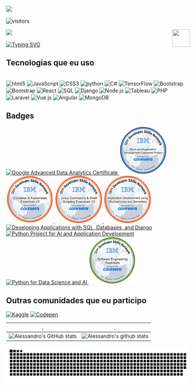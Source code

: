 ![](https://github.com/AlessandrodeAlmeida2/BEPb/blob/main/assets/Bottom_up.svg)

<!--   my-icons -->
<!--<p align="center">
    <a href="https://github.com/AlessandrodeAlmeida2/BEPb"><img src="https://img.shields.io/badge/status-updating-brightgreen.svg"></a>
    <a href="https://github.com/AlessandrodeAlmeida2/desafio-titanic-kaggle"><img src="https://img.shields.io/badge/Python-3.10-FF1493.svg"></a>
    <a href="https://github.com/AlessandrodeAlmeida2/graphs/contributors"><img src="https://img.shields.io/github/contributors/AlessandrodeAlmeida2/BEPb?color=blue"></a>
    <a href="https://github.com/AlessandrodeAlmeida2/stargazers"><img src="https://img.shields.io/github/stars/AlessandrodeAlmeida2/BEPb.svg?logo=github"></a>
    <a href="https://github.com/AlessandrodeAlmeida2/network/members"><img src="https://img.shields.io/github/forks/AlessandrodeAlmeida2/BEPb.svg?color=blue&logo=github"></a> 
    
    <img src="https://visitor-badge.laobi.icu/badge?page_id=AlessandrodeAlmeida2" alt="visitors"/>
 
    <a href="https://discord.gg/HHMs7Eg" target="blank">
<img src="https://img.shields.io/discord/735303195105951764?label=Join%20Community&logo=AlessandrodeAlmeida2&style=flat-square" alt="join discord community of github profile readme generator"/>
</a>-->
<img src="https://visitor-badge.laobi.icu/badge?page_id=AlessandrodeAlmeida2" alt="visitors"/>
</p>

<!--   my-header-img -->
![](https://github.com/AlessandrodeAlmeida2/BEPb/blob/main/src/header_.png)
<a href="https://www.python.org/"><img src="https://upload.wikimedia.org/wikipedia/commons/c/c3/Python-logo-notext.svg" align="right" height="48" width="48" ></a>

<!--   my-ticker -->    
[![Typing SVG](https://readme-typing-svg.herokuapp.com?color=%2336BCF7&center=true&vCenter=true&width=600&lines=Hi+there+👋,+I+am+Alessandro+de+Almeida;+Welcome+to+My+Profile!;I'm+student+of+data+science+and+a+developer;Always+learning+new+things+;Machine+learning+enthusiast+;Kaggle+community+member)](https://git.io/typing-svg)

<!--   GitHub stats graph -->
<!-- ### 📈 GitHub Activity Graph:
[![Alessandro's github activity graph](https://github-readme-activity-graph.cyclic.app/graph?username=AlessandrodeAlmeida2&theme=github-compact)](https://github.com/AlessandrodeAlmeida2/BEPb/github-readme-activity-graph) -->

## Tecnologias que eu uso
<div style="display: inline_block"><br/>
  <img align="center" alt="html5" src="https://img.shields.io/badge/HTML5-E34F26?style=for-the-badge&logo=html5&logoColor=white"/>
  <img align="center" alt="JavaScript" src="https://img.shields.io/badge/JavaScript-323330?style=for-the-badge&logo=javascript&logoColor=F7DF1E"/>
  <img align="center" alt="CSS3" src="https://img.shields.io/badge/CSS3-1572B6?style=for-the-badge&logo=css3&logoColor=white"/>
  <img align="center" alt="python" src="https://img.shields.io/badge/Python-14354C?style=for-the-badge&logo=python&logoColor=white"/>
  <img align="center" alt="C#" src="https://img.shields.io/badge/C%23-239120?style=for-the-badge&logo=c-sharp&logoColor=white"/>
  <img align="center" alt="TensorFlow" src="https://img.shields.io/badge/TensorFlow-FF6F00?style=for-the-badge&logo=tensorflow&logoColor=white"/>
  <img align="center" alt="Bootstrap" src="https://img.shields.io/badge/Bootstrap-563D7C?style=for-the-badge&logo=bootstrap&logoColor=white"/> 
  <img align="center" alt="Bootstrap" src="https://img.shields.io/badge/Java-ED8B00?style=for-the-badge&logo=openjdk&logoColor=white"/>
  <img align="center" alt="React" src="https://img.shields.io/badge/React-20232A?style=for-the-badge&logo=react&logoColor=61DAFB"/>
  <img align="center" alt="SQL" src="https://img.shields.io/badge/MySQL-00000F?style=for-the-badge&logo=mysql&logoColor=white"/>
  <img align="center" alt="Django" src="https://img.shields.io/badge/Django-092E20?style=for-the-badge&logo=django&logoColor=white"/>
  <img align="center" alt="Node.js" src="https://img.shields.io/badge/Node.js-43853D?style=for-the-badge&logo=node.js&logoColor=white"/>
  <img align="center" alt="Tableau" src="https://img.shields.io/badge/Tableau-E97627?style=for-the-badge&logo=Tableau&logoColor=white"/>
  <img align="center" alt="PHP" src="https://img.shields.io/badge/PHP-777BB4?style=for-the-badge&logo=php&logoColor=white"/>
  <img align="center" alt="Laravel" src="https://img.shields.io/badge/Laravel-FF2D20?style=for-the-badge&logo=laravel&logoColor=white"/>
  <img align="center" alt="Vue.js" src="https://img.shields.io/badge/Vue.js-35495E?style=for-the-badge&logo=vue.js&logoColor=4FC08D"/>
  <img align="center" alt="Angular" src="https://img.shields.io/badge/Angular-DD0031?style=for-the-badge&logo=angular&logoColor=white"/>
  <img align="center" alt="MongoDB" src="https://img.shields.io/badge/MongoDB-4EA94B?style=for-the-badge&logo=mongodb&logoColor=white"/>
</div>

## Badges

<a href="https://www.credly.com/badges/e271f440-80e9-4815-86aa-812868ebcc98">
    <img src="https://images.credly.com/images/9267a387-1a51-4ebe-8c05-976a5ec4c3d0/image.png" alt="Google Advanced Data Analytics Certificate" width="130"/>
</a>
<a href="https://www.credly.com/badges/707b41c5-973d-4174-b354-3b664c2250a8">
    <img src="img/capstone.png" alt="Back-end Application Development Capstone Project" width="130"/>
</a>
<a href="https://www.credly.com/badges/eb2f2653-32f5-420f-ada3-36137159ebeb">
    <img src="img/container.png" alt="Container & Kubernetes Essentials V2" width="130"/>
</a>
<a href="https://www.credly.com/badges/1ba8d666-b68f-4f77-920f-a699889f89ba">
    <img src="img/linux.png" alt="Linux Commands & Shell Scripting Essentials V2" width="130"/>
</a>
<a href="https://www.credly.com/badges/c0cbc39a-3507-43f0-8c87-5de865ce2a1d">
    <img src="img/microservices.png" alt="Application Development using Microservices and Serverless" width="130"/>
</a>
<a href="https://www.credly.com/badges/73b939bb-7ad2-4193-a78f-6069377643aa">
    <img src="https://images.credly.com/images/a3ff2154-3ad0-4bbf-8405-c84e777bdc9a/Developing_Applications_with_SQL__Databases__and_Django.png" alt="Developing Applications with SQL, Databases, and Django" width="130"/>
</a>
<a href="https://www.credly.com/badges/2d83930e-2e03-4299-8d61-e19b1c698fbf">
    <img src="https://images.credly.com/images/3cd98d8a-c224-4f8f-a839-d0a87422f2c1/Python_Project_for_AI_and_Application_Development.png" alt="Python Project for AI and Application Development" width="130"/>
</a>
<a href="https://www.credly.com/badges/010a03e3-2a77-48cf-8f00-3ffbd47fdbf4">
    <img src="https://images.credly.com/size/340x340/images/0571ab1d-f43b-43d9-9c68-8ebd0ebd61b7/Python_for_Data_Sci_and_AI_Foundational.png" alt="Python for Data Science and AI" width="130"/>
</a>
<a href="https://www.credly.com/badges/8955fd0e-251f-4ec9-90c2-7b887ac3b9e8">
    <img src="img/software.png" alt="Software Engineering Essentials" width="130"/>
</a>

## Outras comunidades que eu participo

[![Kaggle](https://img.shields.io/badge/Kaggle-20BEFF?style=for-the-badge&logo=Kaggle&logoColor=white)](https://www.kaggle.com/alessandroagostini)
[![Codepen](https://img.shields.io/badge/Codepen-000000?style=for-the-badge&logo=codepen&logoColor=white)](https://codepen.io/AlessandrodeAlmeida2)

| .                                                                                                                                       | .                                                                                                                         |
|-----------------------------------------------------------------------------------------------------------------------------------------|---------------------------------------------------------------------------------------------------------------------------|
| ![Alessandro's GitHub stats](https://github-readme-stats.vercel.app/api?username=AlessandrodeAlmeida2&show_icons=true&theme=radical) | ![Alessandro's github stats](https://github-readme-stats.vercel.app/api/top-langs/?username=AlessandrodeAlmeida2&theme=radical&layout=compact) |

<!--<img src="https://github-readme-streak-stats.herokuapp.com/?user=AlessandrodeAlmeida2"></img>-->



<!--   grid-snake -->
![](https://github.com/AlessandrodeAlmeida2/BEPb/blob/output/github-contribution-grid-snake.svg)
